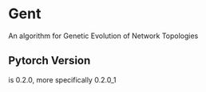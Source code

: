 # Gent
An algorithm for Genetic Evolution of Network Topologies

## Pytorch Version
is 0.2.0, more specifically 0.2.0_1
